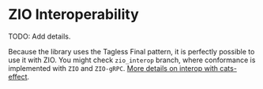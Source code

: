 # ZIO Interoperability

TODO: Add details.

Because the library uses the Tagless Final pattern, it is perfectly possible to use it with ZIO. You might check
`zio_interop` branch, where conformance is implemented with `ZIO` and `ZIO-gRPC`.
[More details on interop with cats-effect](https://zio.dev/guides/interop/with-cats-effect/).